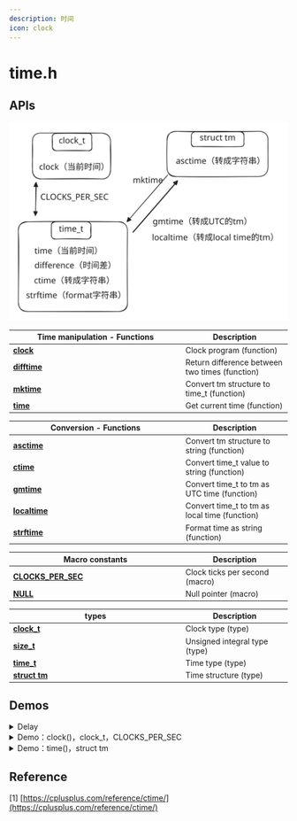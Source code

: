 ```yaml
---
description: 时间
icon: clock
---
```


# time.h

## APIs

<img src="../../.gitbook/assets/file.excalidraw.svg" alt="" class="gitbook-drawing">

<table><thead><tr><th width="298">Time manipulation - Functions</th><th>Description</th></tr></thead><tbody><tr><td><a href="https://cplusplus.com/reference/ctime/clock/"><strong>clock</strong></a></td><td>Clock program (function)</td></tr><tr><td><a href="https://cplusplus.com/reference/ctime/difftime/"><strong>difftime</strong></a></td><td>Return difference between two times (function)</td></tr><tr><td><a href="https://cplusplus.com/reference/ctime/mktime/"><strong>mktime</strong></a></td><td>Convert tm structure to time_t (function)</td></tr><tr><td><a href="https://cplusplus.com/reference/ctime/time/"><strong>time</strong></a></td><td>Get current time (function)</td></tr></tbody></table>

<table><thead><tr><th width="298">Conversion - Functions</th><th>Description</th></tr></thead><tbody><tr><td><a href="https://cplusplus.com/reference/ctime/asctime/"><strong>asctime</strong></a></td><td>Convert tm structure to string (function)</td></tr><tr><td><a href="https://cplusplus.com/reference/ctime/ctime/"><strong>ctime</strong></a></td><td>Convert time_t value to string (function)</td></tr><tr><td><a href="https://cplusplus.com/reference/ctime/gmtime/"><strong>gmtime</strong></a></td><td>Convert time_t to tm as UTC time (function)</td></tr><tr><td><a href="https://cplusplus.com/reference/ctime/localtime/"><strong>localtime</strong></a></td><td>Convert time_t to tm as local time (function)</td></tr><tr><td><a href="https://cplusplus.com/reference/ctime/strftime/"><strong>strftime</strong></a></td><td>Format time as string (function)</td></tr></tbody></table>

<table><thead><tr><th width="298">Macro constants</th><th>Description</th></tr></thead><tbody><tr><td><a href="https://cplusplus.com/reference/ctime/CLOCKS_PER_SEC/"><strong>CLOCKS_PER_SEC</strong></a></td><td>Clock ticks per second (macro)</td></tr><tr><td><a href="https://cplusplus.com/reference/ctime/NULL/"><strong>NULL</strong></a></td><td>Null pointer (macro)</td></tr></tbody></table>

<table><thead><tr><th width="298">types</th><th>Description</th></tr></thead><tbody><tr><td><a href="https://cplusplus.com/reference/ctime/clock_t/"><strong>clock_t</strong></a></td><td>Clock type (type)</td></tr><tr><td><a href="https://cplusplus.com/reference/ctime/size_t/"><strong>size_t</strong></a></td><td>Unsigned integral type (type)</td></tr><tr><td><a href="https://cplusplus.com/reference/ctime/time_t/"><strong>time_t</strong></a></td><td>Time type (type)</td></tr><tr><td><a href="https://cplusplus.com/reference/ctime/tm/"><strong>struct tm</strong></a></td><td>Time structure (type)</td></tr></tbody></table>

## Demos

<details>

<summary>Delay</summary>

<pre class="language-cpp"><code class="lang-cpp">// waiting.cpp -- using clock() in a time-delay loop
#include &#x3C;iostream>
#include &#x3C;ctime> // describes clock() function, clock_t type
int main()
{
    using namespace std;
    cout &#x3C;&#x3C; "Enter the delay time, in seconds: ";
    float secs;
    cin >> secs;
    clock_t delay = secs * <a data-footnote-ref href="#user-content-fn-1">CLOCKS_PER_SEC</a>;  // convert to clock ticks
    cout &#x3C;&#x3C; "starting\a\n";
    clock_t start = clock();
    while (clock() - start &#x3C; delay )        // wait until time elapses
        ;                                   // note the semicolon
    cout &#x3C;&#x3C; "done \a\n";
    // cin.get();
    // cin.get();
    return 0; 
}

</code></pre>

</details>

<details>

<summary>Demo：clock()，clock_t，CLOCKS_PER_SEC</summary>

发现 i++和++i 速度其实差不多（这和《C++ primer plus》说的不一样）

```cpp
#include <iostream>
#include <ctime>

int main()
{
    using namespace std;
    clock_t start, end;
    double elapsed_time;

    start = clock();
    for (long i = 0; i < 100000000; ++i)
        ;
    end = clock();

    elapsed_time = static_cast<double>(end - start) / CLOCKS_PER_SEC;
    cout << "Elapsed time: " << elapsed_time << " seconds" << endl;

    start = clock();
    for (long i = 0; i < 100000000; i++)
        ;
    end = clock();

    elapsed_time = static_cast<double>(end - start) / CLOCKS_PER_SEC;
    cout << "Elapsed time: " << elapsed_time << " seconds" << endl;

    return 0;
}

```

```
(base) kimshan@MacBook-Pro output % ./"test1"
Elapsed time: 0.152691 seconds
Elapsed time: 0.136307 seconds
(base) kimshan@MacBook-Pro output % ./"test1"
Elapsed time: 0.13305 seconds
Elapsed time: 0.132354 seconds
(base) kimshan@MacBook-Pro output % ./"test1"
Elapsed time: 0.158112 seconds
^[[AElapsed time: 0.13959 seconds
(base) kimshan@MacBook-Pro output % ./"test1"
Elapsed time: 0.145602 seconds
^[[AElapsed time: 0.139031 seconds
(base) kimshan@MacBook-Pro output % ./"test1"
Elapsed time: 0.145388 seconds
^[[AElapsed time: 0.136443 seconds
(base) kimshan@MacBook-Pro output % ./"test1"
Elapsed time: 0.142237 seconds
^[[AElapsed time: 0.141559 seconds
(base) kimshan@MacBook-Pro output % ./"test1"
Elapsed time: 0.147315 seconds
^[[AElapsed time: 0.141024 seconds
(base) kimshan@MacBook-Pro output % ./"test1"
Elapsed time: 0.138636 seconds
^[[AElapsed time: 0.134697 seconds
(base) kimshan@MacBook-Pro output % ./"test1"
Elapsed time: 0.14576 seconds
^[[AElapsed time: 0.140552 seconds
(base) kimshan@MacBook-Pro output % ./"test1"
Elapsed time: 0.147056 seconds
^[[AElapsed time: 0.13832 seconds
(base) kimshan@MacBook-Pro output % ./"test1"
Elapsed time: 0.142151 seconds
^[[AElapsed time: 0.137866 seconds
(base) kimshan@MacBook-Pro output % ./"test1"
Elapsed time: 0.148099 seconds
^[[AElapsed time: 0.141851 seconds
(base) kimshan@MacBook-Pro output % ./"test1"
Elapsed time: 0.148521 seconds
^[[AElapsed time: 0.138828 seconds
(base) kimshan@MacBook-Pro output % ./"test1"
Elapsed time: 0.151287 seconds
Elapsed time: 0.134296 seconds
```

</details>

<details>

<summary>Demo：time()，struct tm</summary>

```cpp
struct tm {
  int tm_sec;   // 秒，正常范围从 0 到 59，但允许至 61
  int tm_min;   // 分，范围从 0 到 59
  int tm_hour;  // 小时，范围从 0 到 23
  int tm_mday;  // 一月中的第几天，范围从 1 到 31
  int tm_mon;   // 月，范围从 0 到 11
  int tm_year;  // 自 1900 年起的年数
  int tm_wday;  // 一周中的第几天，范围从 0 到 6，从星期日算起
  int tm_yday;  // 一年中的第几天，范围从 0 到 365，从 1 月 1 日算起
  int tm_isdst; // 夏令时
}

```

```cpp
#include <iostream>
#include <ctime>

int main()
{
    using namespace std;
    time_t seconds;
    time(&seconds); 
    //time_t time(time_t *t)
    struct tm *info = localtime(&seconds);
    cout << info->tm_hour << "时 " << info->tm_min << "分 " << info->tm_sec << "秒" << endl;
    return 0;
}

```

```
(base) kimshan@MacBook-Pro output % ./"test1"
12时 4分 23秒
```

</details>

## Reference

\[1] [https://cplusplus.com/reference/ctime/](https://cplusplus.com/reference/ctime/)

[^1]: in ctime
